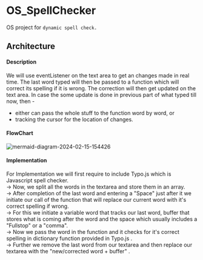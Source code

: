 # OS_SpellChecker
OS project for `dynamic spell check.`

## Architecture
#### Description
We will use eventListener on the text area to get an changes made in real time. The last word typed will then be passed to a function which will correct its spelling if it is wrong. The correction will then get updated on the text area. 
In case the some update is done in previous part of what typed till now, then - 
  - either can pass the whole stuff to the function word by word, or
  - tracking the cursor for the location of changes.

#### FlowChart
![mermaid-diagram-2024-02-15-154426](https://github.com/DPS-2005/OS_SpellChecker/assets/61118074/019995c3-10b1-4cc1-9ef5-e2ed6df683e1)

#### Implementation 
For Implementation we will first require to include Typo.js which is Javascript spell checker.               
-> Now, we split all the words in the textarea and store them in an array.    
-> After completion of the last word and entering a "Space" just after it we initiate our call of the function that will replace our current word with it's correct spelling if wrong.    
-> For this we initiate a variable word that tracks our last word, buffer that stores what is coming after the word and the  space which usually includes a "Fullstop" or a "comma".     
-> Now we pass the word in the function and it checks for it's correct spelling in dictionary function provided in Typo.js .          
-> Further we remove the last word from our textarea and then replace our textarea with the "new/corrected word + buffer" .
